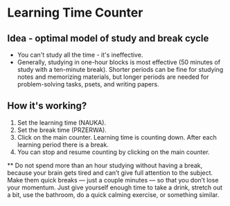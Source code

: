 # Learning Time Counter

## Idea - optimal model of study and break cycle

* You can't study all the time - it's ineffective.
* Generally, studying in one-hour blocks is most effective (50 minutes of study with a ten-minute break). 
Shorter periods can be fine for studying notes and memorizing materials, but longer periods are needed for problem-solving tasks, psets, and writing papers. 

## How it's working?

1. Set the learning time (NAUKA).
2. Set the break time (PRZERWA).
3. Click on the main counter. Learning time is counting down. After each learning period there is a break.
4. You can stop and resume counting by clicking on the main counter.

** Do not spend more than an hour studying without having a break, because your brain gets tired and can’t give full attention to the subject. Make them quick breaks — just a couple minutes — so that you don’t lose your momentum. 
Just give yourself enough time to take a drink, stretch out a bit, use the bathroom, do a quick calming exercise, or something similar.
